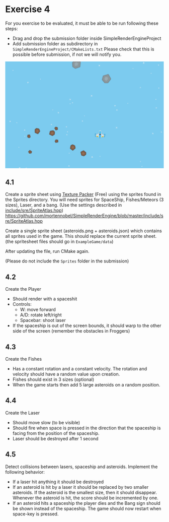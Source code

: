 # Exercise 4

For you exercise to be evaluated, it must be able to be run following these steps:
- Drag and drop the submission folder inside SimpleRenderEngineProject
- Add submission folder as subdirectory in `SimpleRenderEngineProject/CMakeLists.txt`
Please check that this is possible before submission, if not we will notify you.

![main](media/main.png)

## 4.1
Create a sprite sheet using [Texture Packer](www.codeandweb.com/texturepacker) (Free) using the
sprites found in the Sprites directory. You will need sprites for SpaceShip, Fishes/Meteors (3 sizes), Laser, and a bang. (Use the settings described in [include/sre/SpriteAtlas.hpp](www.codeandweb.com/texturepacker))
https://github.com/mortennobel/SimpleRenderEngine/blob/master/include/sre/SpriteAtlas.hpp

Create a single sprite sheet (asteroids.png + asteroids.json) which contains all sprites used in the game. This should replace the current sprite sheet. (the spritesheet files should go in `ExampleGame/data`)

After updating the file, run CMake again.

(Please do not include the `Sprites` folder in the submission)

## 4.2
Create the Player
- Should render with a spaceshit
- Controls:
	- W:   move forward
	- A/D: rotate left/right
	- Spacebar: shoot laser
- If the spaceship is out of the screen bounds, it should warp to the other side of the screen
  (remember the obstacles in Froggers)

## 4.3
Create the Fishes
- Has a constant rotation and a constant velocity. The rotation and
velocity should have a random value upon creation.
- Fishes should exist in 3 sizes (optional)
- When the game starts then add 5 large asteroids on a random position.

## 4.4
Create the Laser
- Should move slow (to be visible)
- Should fire when space is pressed in the direction that the spaceship is facing
from the position of the spaceship.
- Laser should be destroyed after 1 second

## 4.5
Detect collisions between lasers, spaceship and asteroids.
Implement the following behavior:
- If a laser hit anything it should be destroyed
- If an asteroid is hit by a laser it should be replaced by two smaller
asteroids. If the asteroid is the smallest size, then it should disappear.
Whenever the asteroid is hit, the score should be incremented by one.
- If an asteroid hits a spaceship the player dies and the Bang sign should
be shown instead of the spaceship. The game should now restart when
space-key is pressed.